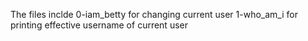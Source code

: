 The files inclde
0-iam_betty for changing current user
1-who_am_i for printing effective username of current user
